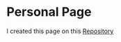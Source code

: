 # Personal Page
I created this page on this [Repository](https://github.com/BlackrockDigital/startbootstrap-freelancer)
